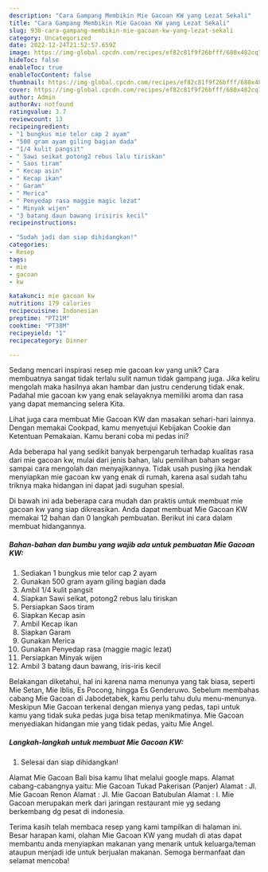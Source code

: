 ```yaml
---
description: "Cara Gampang Membikin Mie Gacoan KW yang Lezat Sekali"
title: "Cara Gampang Membikin Mie Gacoan KW yang Lezat Sekali"
slug: 930-cara-gampang-membikin-mie-gacoan-kw-yang-lezat-sekali
category: Uncategorized
date: 2022-12-24T21:52:57.659Z
image: https://img-global.cpcdn.com/recipes/ef82c81f9f26bfff/680x482cq70/mie-gacoan-kw-foto-resep-utama.jpg
hideToc: false
enableToc: true
enableTocContent: false
thumbnail: https://img-global.cpcdn.com/recipes/ef82c81f9f26bfff/680x482cq70/mie-gacoan-kw-foto-resep-utama.jpg
cover: https://img-global.cpcdn.com/recipes/ef82c81f9f26bfff/680x482cq70/mie-gacoan-kw-foto-resep-utama.jpg
author: Admin
authorAv: notfound
ratingvalue: 3.7
reviewcount: 13
recipeingredient:
- "1 bungkus mie telor cap 2 ayam"
- "500 gram ayam giling bagian dada"
- "1/4 kulit pangsit"
- " Sawi seikat potong2 rebus lalu tiriskan"
- " Saos tiram"
- " Kecap asin"
- " Kecap ikan"
- " Garam"
- " Merica"
- " Penyedap rasa maggie magic lezat"
- " Minyak wijen"
- "3 batang daun bawang irisiris kecil"
recipeinstructions:

- "Sudah jadi dan siap dihidangkan!"
categories:
- Resep
tags:
- mie
- gacoan
- kw

katakunci: mie gacoan kw 
nutrition: 179 calories
recipecuisine: Indonesian
preptime: "PT21M"
cooktime: "PT38M"
recipeyield: "1"
recipecategory: Dinner

---
```





Sedang mencari inspirasi resep mie gacoan kw yang unik? Cara membuatnya sangat tidak terlalu sulit namun tidak gampang juga. Jika keliru mengolah maka hasilnya akan hambar dan justru cenderung tidak enak. Padahal mie gacoan kw yang enak selayaknya memiliki aroma dan rasa yang dapat memancing selera Kita.





Lihat juga cara membuat Mie Gacoan KW dan masakan sehari-hari lainnya. Dengan memakai Cookpad, kamu menyetujui Kebijakan Cookie dan Ketentuan Pemakaian. Kamu berani coba mi pedas ini?

Ada beberapa hal yang sedikit banyak berpengaruh terhadap kualitas rasa dari mie gacoan kw, mulai dari jenis bahan, lalu pemilihan bahan segar sampai cara mengolah dan menyajikannya. Tidak usah pusing jika hendak menyiapkan mie gacoan kw yang enak di rumah, karena asal sudah tahu triknya maka hidangan ini dapat jadi suguhan spesial.






Di bawah ini ada beberapa cara mudah dan praktis untuk membuat mie gacoan kw yang siap dikreasikan. Anda dapat membuat Mie Gacoan KW memakai 12 bahan dan 0 langkah pembuatan. Berikut ini cara dalam membuat hidangannya.

<!--inarticleads1-->

##### Bahan-bahan dan bumbu yang wajib ada untuk pembuatan Mie Gacoan KW:

1. Sediakan 1 bungkus mie telor cap 2 ayam
1. Gunakan 500 gram ayam giling bagian dada
1. Ambil 1/4 kulit pangsit
1. Siapkan  Sawi seikat, potong2 rebus lalu tiriskan
1. Persiapkan  Saos tiram
1. Siapkan  Kecap asin
1. Ambil  Kecap ikan
1. Siapkan  Garam
1. Gunakan  Merica
1. Gunakan  Penyedap rasa (maggie magic lezat)
1. Persiapkan  Minyak wijen
1. Ambil 3 batang daun bawang, iris-iris kecil


Belakangan diketahui, hal ini karena nama menunya yang tak biasa, seperti Mie Setan, Mie Iblis, Es Pocong, hingga Es Genderuwo. Sebelum membahas cabang Mie Gacoan di Jabodetabek, kamu perlu tahu dulu menu-menunya. Meskipun Mie Gacoan terkenal dengan mienya yang pedas, tapi untuk kamu yang tidak suka pedas juga bisa tetap menikmatinya. Mie Gacoan menyediakan hidangan mie yang tidak pedas, yaitu Mie Angel. 

<!--inarticleads2-->

##### Langkah-langkah untuk membuat Mie Gacoan KW:


1. Selesai dan siap dihidangkan!

Alamat Mie Gacoan Bali bisa kamu lihat melalui google maps. Alamat cabang-cabangnya yaitu: Mie Gacoan Tukad Pakerisan (Panjer) Alamat : Jl. Mie Gacoan Renon Alamat : Jl. Mie Gacoan Batubulan Alamat : l. Mie Gacoan merupakan merk dari jaringan restaurant mie yg sedang berkembang dg pesat di indonesia. 

Terima kasih telah membaca resep yang kami tampilkan di halaman ini. Besar harapan kami, olahan Mie Gacoan KW yang mudah di atas dapat membantu anda menyiapkan makanan yang menarik untuk keluarga/teman ataupun menjadi ide untuk berjualan makanan. Semoga bermanfaat dan selamat mencoba!
